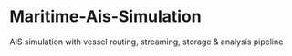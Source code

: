 # Maritime-Ais-Simulation
AIS simulation with vessel routing, streaming, storage & analysis pipeline
